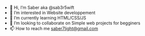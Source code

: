- 👋 Hi, I’m Saber aka @sab3r5wift
- 👀 I’m interested in Website developpement
- 🌱 I’m currently learning HTML/CSS/JS
- 💞️ I’m looking to collaborate on Simple web projects for begginers
- 📫 How to reach me saber7light@gmail.com

<!---
sab3r5wift/sab3r5wift is a ✨ special ✨ repository because its `README.md` (this file) appears on your GitHub profile.
You can click the Preview link to take a look at your changes.
--->
